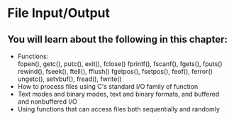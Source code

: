 # File Input/Output #
## You will learn about the following in this chapter: ##
* Functions:<br>
  fopen(), getc(), putc(), exit(), fclose()
  fprintf(), fscanf(), fgets(), fputs()
  rewind(), fseek(), ftell(), fflush()
  fgetpos(), fsetpos(), feof(), ferror()
  ungetc(), setvbuf(), fread(), fwrite()
* How to process files using C's standard I/O family of function
* Text modes and binary modes, text and binary formats, and buffered and nonbuffered I/O
* Using functions that can access files both sequentially and randomly